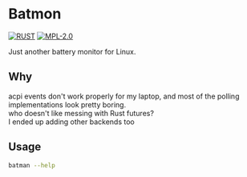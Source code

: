 # Batmon

[![RUST](https://img.shields.io/badge/made%20with-RUST-red.svg?style=for-the-badge&logo=rust)](https://www.rust-lang.org/)
[![MPL-2.0](https://img.shields.io/badge/license%20-MPL--2.0-white.svg?style=for-the-badge&logo=mozilla)](https://spdx.org/licenses/MPL-2.0.html)

Just another battery monitor for Linux.

## Why

acpi events don't work properly for my laptop, and most of the polling implementations look pretty boring.  
who doesn't like messing with Rust futures?  
I ended up adding other backends too

## Usage

```bash
batman --help